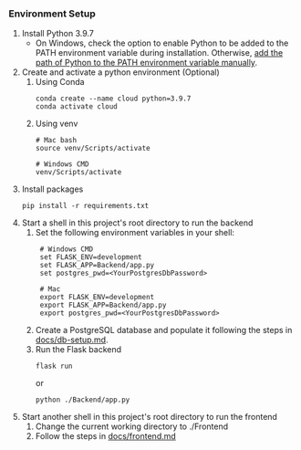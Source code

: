 ### Environment Setup
1. Install Python 3.9.7
    - On Windows, check the option to enable Python to be added to the PATH environment variable during installation. Otherwise, [add the path of Python to the PATH environment variable manually](https://www.architectryan.com/2018/08/31/how-to-change-environment-variables-on-windows-10/).
1. Create and activate a python environment (Optional)
    1. Using Conda
        ```
        conda create --name cloud python=3.9.7
        conda activate cloud
        ```
    1. Using venv
        ```
        # Mac bash
        source venv/Scripts/activate

        # Windows CMD
        venv/Scripts/activate
        ```
1. Install packages
    ```
    pip install -r requirements.txt
    ```
1. Start a shell in this project's root directory to run the backend
    1. Set the following environment variables in your shell:
       ```
        # Windows CMD
        set FLASK_ENV=development
        set FLASK_APP=Backend/app.py
        set postgres_pwd=<YourPostgresDbPassword>

        # Mac
        export FLASK_ENV=development
        export FLASK_APP=Backend/app.py
        export postgres_pwd=<YourPostgresDbPassword>
        ```
    1. Create a PostgreSQL database and populate it following the steps in [docs/db-setup.md](docs/db-setup.md).
    1. Run the Flask backend
        ```
        flask run
        ```
        or
        ```
        python ./Backend/app.py
        ```
1. Start another shell in this project's root directory to run the frontend
    1. Change the current working directory to ./Frontend
    1. Follow the steps in [docs/frontend.md](docs/frontend.md)
